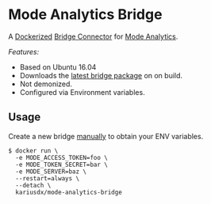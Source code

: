 # Mode Analytics Bridge

A [Dockerized](https://hub.docker.com/r/rjocoleman/mode-bridge/) [Bridge Connector](https://about.modeanalytics.com/data-sources/) for [Mode Analytics](https://modeanalytics.com).

*Features:*

* Based on Ubuntu 16.04
* Downloads the [latest bridge package](https://packagecloud.io/modeanalytics) on on build.
* Not demonized.
* Configured via Environment variables.

## Usage

Create a new bridge [manually](https://modeanalytics.com/settings/data_source_bridges) to obtain your ENV variables.

```
$ docker run \
  -e MODE_ACCESS_TOKEN=foo \
  -e MODE_TOKEN_SECRET=bar \
  -e MODE_SERVER=baz \
  --restart=always \
  --detach \
  kariusdx/mode-analytics-bridge
```